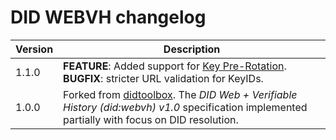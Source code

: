# DID WEBVH changelog

| Version | Description                                                                                                                                                                                   |
|---------|-----------------------------------------------------------------------------------------------------------------------------------------------------------------------------------------------|
| 1.1.0   | **FEATURE**: Added support for [Key Pre-Rotation](https://identity.foundation/didwebvh/next/#term:key-pre-rotation). **BUGFIX**: stricter URL validation for KeyIDs.                          |
| 1.0.0   | Forked from [didtoolbox](https://github.com/swiyu-admin-ch/didtoolbox). The _DID Web + Verifiable History (did:webvh) v1.0_ specification implemented partially with focus on DID resolution. |

